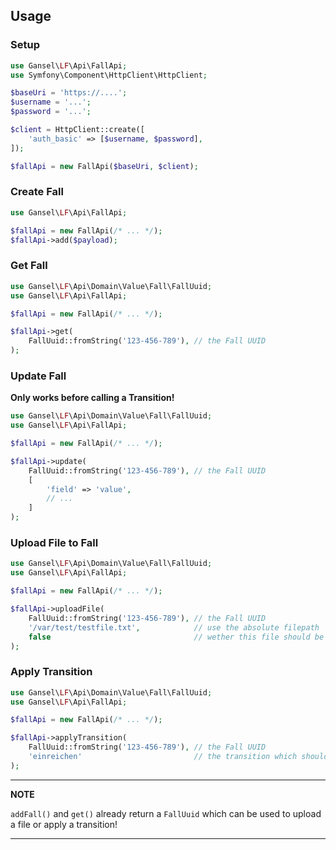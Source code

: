 ## Usage

### Setup
```php
use Gansel\LF\Api\FallApi;
use Symfony\Component\HttpClient\HttpClient;

$baseUri = 'https://....';
$username = '...';
$password = '...';

$client = HttpClient::create([
    'auth_basic' => [$username, $password],
]);

$fallApi = new FallApi($baseUri, $client);
```

### Create Fall
```php
use Gansel\LF\Api\FallApi;

$fallApi = new FallApi(/* ... */);
$fallApi->add($payload);
```

### Get Fall
```php
use Gansel\LF\Api\Domain\Value\Fall\FallUuid;
use Gansel\LF\Api\FallApi;

$fallApi = new FallApi(/* ... */);

$fallApi->get(
    FallUuid::fromString('123-456-789'), // the Fall UUID
);
```


### Update Fall

**Only works before calling a Transition!**

```php
use Gansel\LF\Api\Domain\Value\Fall\FallUuid;
use Gansel\LF\Api\FallApi;

$fallApi = new FallApi(/* ... */);

$fallApi->update(
    FallUuid::fromString('123-456-789'), // the Fall UUID
    [
        'field' => 'value',
        // ...
    ]
);
```

### Upload File to Fall
```php
use Gansel\LF\Api\Domain\Value\Fall\FallUuid;
use Gansel\LF\Api\FallApi;

$fallApi = new FallApi(/* ... */);

$fallApi->uploadFile(
    FallUuid::fromString('123-456-789'), // the Fall UUID
    '/var/test/testfile.txt',            // use the absolute filepath
    false                                // wether this file should be marked as new in LF or not
);
```

### Apply Transition
```php
use Gansel\LF\Api\Domain\Value\Fall\FallUuid;
use Gansel\LF\Api\FallApi;

$fallApi = new FallApi(/* ... */);

$fallApi->applyTransition(
    FallUuid::fromString('123-456-789'), // the Fall UUID
    'einreichen'                         // the transition which should be applied
);
```

---
**NOTE**

`addFall()` and `get()` already return a `FallUuid` which can be used to upload a file or apply a transition!

---

